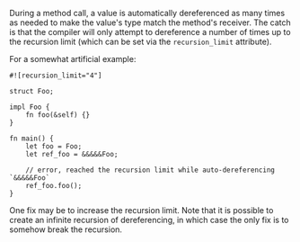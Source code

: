 During a method call, a value is automatically dereferenced as many times as
needed to make the value's type match the method's receiver. The catch is that
the compiler will only attempt to dereference a number of times up to the
recursion limit (which can be set via the `recursion_limit` attribute).

For a somewhat artificial example:

```compile_fail,E0055
#![recursion_limit="4"]

struct Foo;

impl Foo {
    fn foo(&self) {}
}

fn main() {
    let foo = Foo;
    let ref_foo = &&&&&Foo;

    // error, reached the recursion limit while auto-dereferencing `&&&&&Foo`
    ref_foo.foo();
}
```

One fix may be to increase the recursion limit. Note that it is possible to
create an infinite recursion of dereferencing, in which case the only fix is to
somehow break the recursion.
